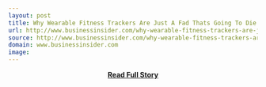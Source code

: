 ```yaml
---
layout: post
title: Why Wearable Fitness Trackers Are Just A Fad Thats Going To Die
url: http://www.businessinsider.com/why-wearable-fitness-trackers-are-just-a-fad-thats-going-to-die-2014-5
source: http://www.businessinsider.com/why-wearable-fitness-trackers-are-just-a-fad-thats-going-to-die-2014-5
domain: www.businessinsider.com
image: 
---
```


<p></p>
<center><p><a href="http://www.businessinsider.com/why-wearable-fitness-trackers-are-just-a-fad-thats-going-to-die-2014-5" style='padding:25px; font-sze:18px; font-weight: bold;'>Read Full Story</a></p></center>

